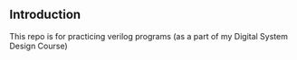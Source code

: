 ## Introduction   
This repo is for practicing verilog programs (as a part of my Digital System Design Course)
